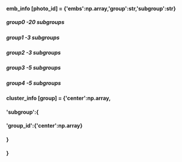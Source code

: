 #### emb_info [photo_id] = {'embs':np.array,'group':str,'subgroup':str}
##### group0 -20 subgroups
##### group1 -3 subgroups
##### group2 -3 subgroups
##### group3 -5 subgroups
##### group4 -5 subgroups
#### cluster_info [group] = {'center':np.array,
####                         'subgroup':{
####                              'group_id':{'center':np.array}
####                          }
#### }